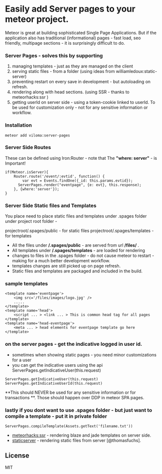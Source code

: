# Easily add Server pages to your meteor project.

Meteor is great at building sophisticated Single Page Applications. But if the application also has traditional (informational) pages - fast load, seo friendly, multipage sections - it is surprisingly difficult to do.

### Server Pages - solves this by supporting 
1. managing templates - just as they are managed on the client
2. serving static files - from a folder (using ideas from  williamledoux:static-server)
3. preventing restart on every save in development - but autoloading on refresh.
4. rendering along with head sections. (using SSR - thanks to meteorhacks:ssr )
5. getting userId on server side - using a token-cookie linked to userId. To be used for customization only - not for any sensitive information or workflow.

### Installation
```
meteor add viloma:server-pages
```
### Server Side Routes 
These can be defined using Iron:Router - note that The **"where: server"** - is Important! 
```
if(Meteor.isServer){
    Router.route('/event/:evtid', function() {
        var evt = Events.findOne({_id: this.params.evtid});
      ServerPages.render("eventpage", {e: evt}, this.response);
    }, {where:'server'});
}
```

### Server Side Static files and Templates
You place need to place static files and templates under .spages folder under project root folder - 

projectroot/.spages/public - for static files
projectroot/.spages/templates - for templates

* All the files under **/.spages/public** - are served from url **/files/** .
* All templates under **/.spages/templates** - are loaded for rendering
* changes to files in the .spages folder - do not cause meteor to restart - making for a  much better development workflow.
* templates changes are still picked up on page refresh.
* Static files and templates are packaged and included in the build.

### sample templates
``` 
<template name='eventpage'> 
	<img src='/files/images/logo.jpg' />
    ..... 
</template>
<template name='head'> 
    <script ... > <link ... > This is common head tag for all pages 
</template>
<template name='head-eventpage'> 
    <meta ... > head elements for eventpage template go here  
</template>
```

### on the server pages - get the indicative logged in user id.
- sometimes when showing static pages - you need minor customizations for a user
- you can get the indicative users using the api ServerPages.getIndicativeUser(this.request)
```
ServerPages.getIndicativeUser(this.request)
ServerPages.getIndicativeUserId(this.request)
```
**This should NEVER be used for any sensitive information or for transactions **. Those should happen over DDP in meteor SPA pages.

### lastly if you dont want to use .spages folder - but just want to compile a template - put it in private folder 
```
ServerPages.compileTemplate(Assets.getText('filename.txt'))
```

* [meteorhacks:ssr] - rendering blaze and jade templates on server side.
* [staticserver] - rendering static files from server [@thomasfuchs].

License
----
MIT

[meteorhacks:ssr]:https://github.com/williamledoux/meteor-static-server
[staticserver]:https://github.com/meteorhacks/meteor-ssr
